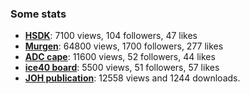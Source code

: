 ### Some stats

* __[HSDK](https://hackaday.io/project/10899)__: 7100 views, 104 followers, 47 likes
* __[Murgen](https://hackaday.io/project/9281)__: 64800 views, 1700 followers, 277 likes
* __[ADC cape](https://hackaday.io/project/20455)__: 11600 views, 52 followers, 44 likes
* __[ice40 board](https://hackaday.io/project/28375-un0rick-an-ice40-ultrasound-board)__: 5500 views, 51 followers, 57 likes
* __[JOH publication](https://openhardware.metajnl.com/articles/10.5334/joh.2/metrics/#views)__: 12558 views and 1244 downloads.

